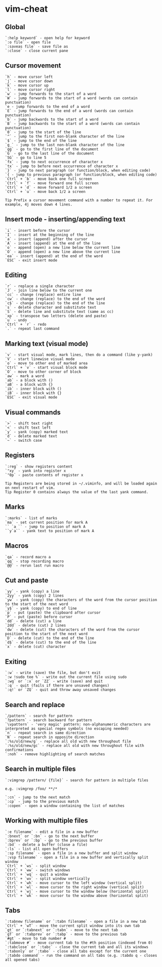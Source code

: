 # vim-cheat

## Global

    `:help keyword` - open help for keyword
    `:o file` - open file
    `:saveas file` - save file as
    `:close` - close current pane

## Cursor movement

    `h` - move cursor left
    `j` - move cursor down
    `k` - move cursor up
    `l` - move cursor right
    `w` - jump forwards to the start of a word
    `W` - jump forwards to the start of a word (words can contain punctuation)
    `e - jump forwards to the end of a word
    `E` - jump forwards to the end of a word (words can contain punctuation)
    `b` - jump backwards to the start of a word
    `B` - jump backwards to the start of a word (words can contain punctuation)
    `0` - jump to the start of the line
    `^` - jump to the first non-blank character of the line
    `$` - jump to the end of the line
    `g_` - jump to the last non-blank character of the line
    `gg` - go to the first line of the document
    `G` - go to the last line of the document
    `5G` - go to line 5
    `fx` - jump to next occurrence of character x
    `tx` - jump to before next occurrence of character x
    `}` - jump to next paragraph (or function/block, when editing code)
    `{ - jump to previous paragraph (or function/block, when editing code)
    `Ctrl` + `b` - move back one full screen
    `Ctrl` + `f` - move forward one full screen
    `Ctrl` + `d` - move forward 1/2 a screen
    `Ctrl` + `u` - move back 1/2 a screen

```
Tip Prefix a cursor movement command with a number to repeat it. For example, 4j moves down 4 lines.
```

## Insert mode - inserting/appending text

    `i` - insert before the cursor
    `I` - insert at the beginning of the line
    `a` - insert (append) after the cursor
    `A` - insert (append) at the end of the line
    `o` - append (open) a new line below the current line
    `O` - append (open) a new line above the current line
    `ea` - insert (append) at the end of the word
    `ESC` - exit insert mode

## Editing

    `r` - replace a single character
    `J` - join line below to the current one
    `cc` - change (replace) entire line
    `cw` - change (replace) to the end of the word
    `c$` - change (replace) to the end of the line
    `s` - delete character and substitute text
    `S` - delete line and substitute text (same as cc)
    `xp` - transpose two letters (delete and paste)
    `u` - undo
    `Ctrl` + `r` - redo
    `.` - repeat last command

## Marking text (visual mode)

    `v` - start visual mode, mark lines, then do a command (like y-yank)
    `V` - start linewise visual mode
    `o` - move to other end of marked area
    `Ctrl` + `v` - start visual block mode
    `O` - move to other corner of block
    `aw` - mark a word
    `ab` - a block with ()
    `aB` - a block with {}
    `ib` - inner block with ()
    `iB` - inner block with {}
    `ESC` - exit visual mode

## Visual commands

    `>` - shift text right
    `<` - shift text left
    `y` - yank (copy) marked text
    `d` - delete marked text
    `~` - switch case

## Registers

    `:reg` - show registers content
    `"xy` - yank into register x
    `"0p` - paste contents of register x

```
Tip Registers are being stored in ~/.viminfo, and will be loaded again on next restart of vim.
Tip Register 0 contains always the value of the last yank command.
```

## Marks

    `:marks` - list of marks
    `ma` - set current position for mark A
    `` `a `` - jump to position of mark A
    ``y`a`` - yank text to position of mark A

## Macros

    `qa` - record macro a
    `qq` - stop recording macro
    `@@` - rerun last run macro

## Cut and paste

    `yy` - yank (copy) a line
    `2yy` - yank (copy) 2 lines
    `yw` - yank (copy) the characters of the word from the cursor position to the start of the next word
    `y$` - yank (copy) to end of line
    `p` - put (paste) the clipboard after cursor
    `P` - put (paste) before cursor
    `dd` - delete (cut) a line
    `2dd` - delete (cut) 2 lines
    `dw` - delete (cut) the characters of the word from the cursor position to the start of the next word
    `D` - delete (cut) to the end of the line
    `d$` - delete (cut) to the end of the line
    `x` - delete (cut) character

## Exiting

    `:w` - write (save) the file, but don't exit
    `:w !sudo tee %` - write out the current file using sudo
    `:wq` or `:x` or `ZZ` - write (save) and quit
    `:q` - quit (fails if there are unsaved changes)
    `:q!` or `ZQ` - quit and throw away unsaved changes

## Search and replace

    `/pattern` - search for pattern
    `?pattern` - search backward for pattern
    `\vpattern` - 'very magic' pattern: non-alphanumeric characters are interpreted as special regex symbols (no escaping needed)
    `n` - repeat search in same direction
    `N` - repeat search in opposite direction
    `:%s/old/new/g` - replace all old with new throughout file
    `:%s/old/new/gc` - replace all old with new throughout file with confirmations
    `:noh` - remove highlighting of search matches

## Search in multiple files

    `:vimgrep /pattern/ {file}` - search for pattern in multiple files
```
e.g. :vimgrep /foo/ **/*
```
    `:cn` - jump to the next match
    `:cp` - jump to the previous match
    `:copen` - open a window containing the list of matches

## Working with multiple files

    `:e filename` - edit a file in a new buffer
    `:bnext` or `:bn` - go to the next buffer
    `:bprev` or `:bp` - go to the previous buffer
    `:bd` - delete a buffer (close a file)
    `:ls` - list all open buffers
    `:sp filename` - open a file in a new buffer and split window
    `:vsp filename` - open a file in a new buffer and vertically split window
    `Ctrl` + `ws` - split window
    `Ctrl` + `ww` - switch windows
    `Ctrl` + `wq` - quit a window
    `Ctrl` + `wv` - split window vertically
    `Ctrl` + `wh` - move cursor to the left window (vertical split)
    `Ctrl` + `wl` - move cursor to the right window (vertical split)
    `Ctrl` + `wj` - move cursor to the window below (horizontal split)
    `Ctrl` + `wk` - move cursor to the window above (horizontal split)

## Tabs

    `:tabnew filename` or `:tabn filename` - open a file in a new tab
    `Ctrl` + `wT` - move the current split window into its own tab
    `gt` or `:tabnext` or `:tabn` - move to the next tab
    `gT` or `:tabprev` or `:tabp` - move to the previous tab
    `#gt` - move to tab number #
    `:tabmove #` - move current tab to the #th position (indexed from 0)
    `:tabclose` or `:tabc` - close the current tab and all its windows
    `:tabonly` or `:tabo` - close all tabs except for the current one
    `:tabdo command` - run the command on all tabs (e.g. :tabdo q - closes all opened tabs)


